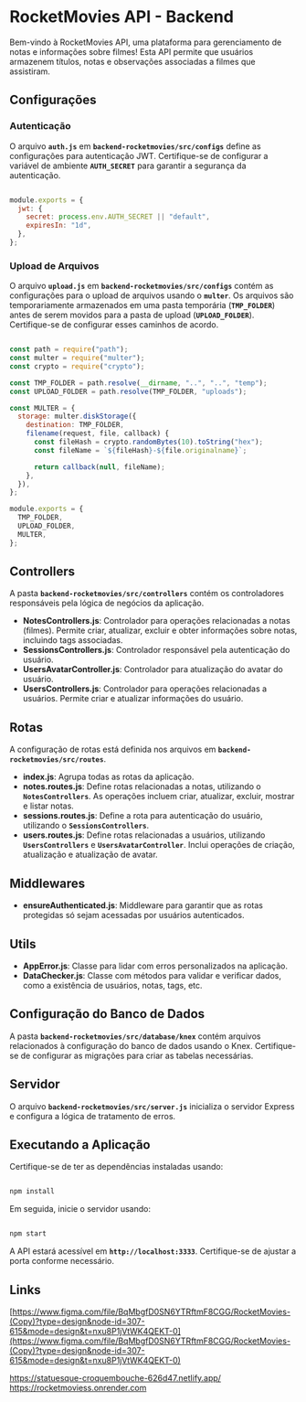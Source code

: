 # **RocketMovies API - Backend**

Bem-vindo à RocketMovies API, uma plataforma para gerenciamento de notas e informações sobre filmes! Esta API permite que usuários armazenem títulos, notas e observações associadas a filmes que assistiram.

## **Configurações**

### **Autenticação**

O arquivo **`auth.js`** em **`backend-rocketmovies/src/configs`** define as configurações para autenticação JWT. Certifique-se de configurar a variável de ambiente **`AUTH_SECRET`** para garantir a segurança da autenticação.

```jsx

module.exports = {
  jwt: {
    secret: process.env.AUTH_SECRET || "default",
    expiresIn: "1d",
  },
};

```

### **Upload de Arquivos**

O arquivo **`upload.js`** em **`backend-rocketmovies/src/configs`** contém as configurações para o upload de arquivos usando o **`multer`**. Os arquivos são temporariamente armazenados em uma pasta temporária (**`TMP_FOLDER`**) antes de serem movidos para a pasta de upload (**`UPLOAD_FOLDER`**). Certifique-se de configurar esses caminhos de acordo.

```jsx

const path = require("path");
const multer = require("multer");
const crypto = require("crypto");

const TMP_FOLDER = path.resolve(__dirname, "..", "..", "temp");
const UPLOAD_FOLDER = path.resolve(TMP_FOLDER, "uploads");

const MULTER = {
  storage: multer.diskStorage({
    destination: TMP_FOLDER,
    filename(request, file, callback) {
      const fileHash = crypto.randomBytes(10).toString("hex");
      const fileName = `${fileHash}-${file.originalname}`;

      return callback(null, fileName);
    },
  }),
};

module.exports = {
  TMP_FOLDER,
  UPLOAD_FOLDER,
  MULTER,
};

```

## **Controllers**

A pasta **`backend-rocketmovies/src/controllers`** contém os controladores responsáveis pela lógica de negócios da aplicação.

- **NotesControllers.js**: Controlador para operações relacionadas a notas (filmes). Permite criar, atualizar, excluir e obter informações sobre notas, incluindo tags associadas.
- **SessionsControllers.js**: Controlador responsável pela autenticação do usuário.
- **UsersAvatarController.js**: Controlador para atualização do avatar do usuário.
- **UsersControllers.js**: Controlador para operações relacionadas a usuários. Permite criar e atualizar informações do usuário.

## **Rotas**

A configuração de rotas está definida nos arquivos em **`backend-rocketmovies/src/routes`**.

- **index.js**: Agrupa todas as rotas da aplicação.
- **notes.routes.js**: Define rotas relacionadas a notas, utilizando o **`NotesControllers`**. As operações incluem criar, atualizar, excluir, mostrar e listar notas.
- **sessions.routes.js**: Define a rota para autenticação do usuário, utilizando o **`SessionsControllers`**.
- **users.routes.js**: Define rotas relacionadas a usuários, utilizando **`UsersControllers`** e **`UsersAvatarController`**. Inclui operações de criação, atualização e atualização de avatar.

## **Middlewares**

- **ensureAuthenticated.js**: Middleware para garantir que as rotas protegidas só sejam acessadas por usuários autenticados.

## **Utils**

- **AppError.js**: Classe para lidar com erros personalizados na aplicação.
- **DataChecker.js**: Classe com métodos para validar e verificar dados, como a existência de usuários, notas, tags, etc.

## **Configuração do Banco de Dados**

A pasta **`backend-rocketmovies/src/database/knex`** contém arquivos relacionados à configuração do banco de dados usando o Knex. Certifique-se de configurar as migrações para criar as tabelas necessárias.

## **Servidor**

O arquivo **`backend-rocketmovies/src/server.js`** inicializa o servidor Express e configura a lógica de tratamento de erros.

## **Executando a Aplicação**

Certifique-se de ter as dependências instaladas usando:

```bash

npm install

```

Em seguida, inicie o servidor usando:

```bash

npm start

```

A API estará acessível em **`http://localhost:3333`**. Certifique-se de ajustar a porta conforme necessário.


## **Links**
[https://www.figma.com/file/BqMbgfD0SN6YTRftmF8CGG/RocketMovies-(Copy)?type=design&node-id=307-615&mode=design&t=nxu8P1jVtWK4QEKT-0](https://www.figma.com/file/BqMbgfD0SN6YTRftmF8CGG/RocketMovies-(Copy)?type=design&node-id=307-615&mode=design&t=nxu8P1jVtWK4QEKT-0)

https://statuesque-croquembouche-626d47.netlify.app/ https://rocketmoviess.onrender.com 

